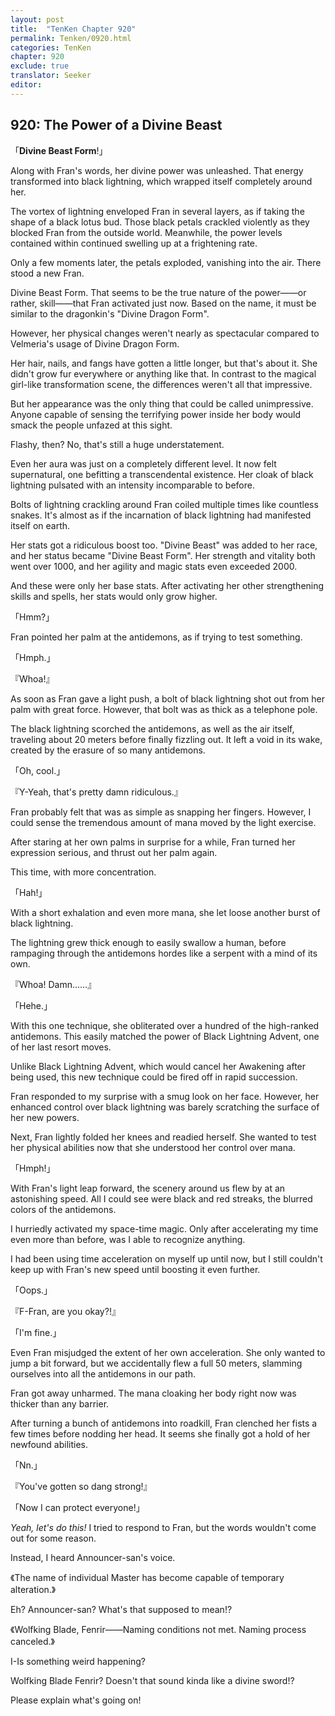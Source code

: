 ```yaml
---
layout: post
title:  "TenKen Chapter 920"
permalink: Tenken/0920.html
categories: TenKen
chapter: 920
exclude: true
translator: Seeker
editor: 
---
```

<h2>920: The Power of a Divine Beast</h2>

「**Divine Beast Form**!」

 Along with Fran's words, her divine power was unleashed. That energy transformed into black lightning, which wrapped itself completely around her.

 The vortex of lightning enveloped Fran in several layers, as if taking the shape of a black lotus bud. Those black petals crackled violently as they blocked Fran from the outside world. Meanwhile, the power levels contained within continued swelling up at a frightening rate.

 Only a few moments later, the petals exploded, vanishing into the air. There stood a new Fran.

 Divine Beast Form. That seems to be the true nature of the power――or rather, skill――that Fran activated just now. Based on the name, it must be similar to the dragonkin's "Divine Dragon Form".

 However, her physical changes weren't nearly as spectacular compared to Velmeria's usage of Divine Dragon Form.

 Her hair, nails, and fangs have gotten a little longer, but that's about it. She didn't grow fur everywhere or anything like that. In contrast to the magical girl-like transformation scene, the differences weren't all that impressive.

 But her appearance was the only thing that could be called unimpressive. Anyone capable of sensing the terrifying power inside her body would smack the people unfazed at this sight.

 Flashy, then? No, that's still a huge understatement.

 Even her aura was just on a completely different level. It now felt supernatural, one befitting a transcendental existence. Her cloak of black lightning pulsated with an intensity incomparable to before.

 Bolts of lightning crackling around Fran coiled multiple times like countless snakes. It's almost as if the incarnation of black lightning had manifested itself on earth.

 Her stats got a ridiculous boost too. "Divine Beast" was added to her race, and her status became "Divine Beast Form". Her strength and vitality both went over 1000, and her agility and magic stats even exceeded 2000.

 And these were only her base stats. After activating her other strengthening skills and spells, her stats would only grow higher.

「Hmm?」

 Fran pointed her palm at the antidemons, as if trying to test something.

「Hmph.」

『Whoa!』

 As soon as Fran gave a light push, a bolt of black lightning shot out from her palm with great force. However, that bolt was as thick as a telephone pole.

 The black lightning scorched the antidemons, as well as the air itself, traveling about 20 meters before finally fizzling out. It left a void in its wake, created by the erasure of so many antidemons.

「Oh, cool.」

『Y-Yeah, that's pretty damn ridiculous.』

 Fran probably felt that was as simple as snapping her fingers. However, I could sense the tremendous amount of mana moved by the light exercise.

 After staring at her own palms in surprise for a while, Fran turned her expression serious, and thrust out her palm again.

 This time, with more concentration.

「Hah!」

 With a short exhalation and even more mana, she let loose another burst of black lightning.

 The lightning grew thick enough to easily swallow a human, before rampaging through the antidemons hordes like a serpent with a mind of its own.

『Whoa! Damn……』

「Hehe.」

 With this one technique, she obliterated over a hundred of the high-ranked antidemons. This easily matched the power of Black Lightning Advent, one of her last resort moves.

 Unlike Black Lightning Advent, which would cancel her Awakening after being used, this new technique could be fired off in rapid succession.

 Fran responded to my surprise with a smug look on her face. However, her enhanced control over black lightning was barely scratching the surface of her new powers.

 Next, Fran lightly folded her knees and readied herself. She wanted to test her physical abilities now that she understood her control over mana.

「Hmph!」

 With Fran's light leap forward, the scenery around us flew by at an astonishing speed. All I could see were black and red streaks, the blurred colors of the antidemons.

 I hurriedly activated my space-time magic. Only after accelerating my time even more than before, was I able to recognize anything.

 I had been using time acceleration on myself up until now, but I still couldn't keep up with Fran's new speed until boosting it even further.

「Oops.」

『F-Fran, are you okay?!』

「I'm fine.」

 Even Fran misjudged the extent of her own acceleration. She only wanted to jump a bit forward, but we accidentally flew a full 50 meters, slamming ourselves into all the antidemons in our path.

 Fran got away unharmed. The mana cloaking her body right now was thicker than any barrier.

 After turning a bunch of antidemons into roadkill, Fran clenched her fists a few times before nodding her head. It seems she finally got a hold of her newfound abilities.

「Nn.」

『You've gotten so dang strong!』

「Now I can protect everyone!」

 *Yeah, let's do this!* I tried to respond to Fran, but the words wouldn't come out for some reason.

 Instead, I heard Announcer-san's voice.

《The name of individual Master has become capable of temporary alteration.》

 Eh? Announcer-san? What's that supposed to mean!?

《Wolfking Blade, Fenrir――Naming conditions not met. Naming process canceled.》

 I-Is something weird happening? 

 Wolfking Blade Fenrir? Doesn't that sound kinda like a divine sword!?

 Please explain what's going on!








